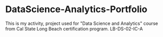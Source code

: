 # DataScience-Analytics-Portfolio
This is my activity, project used for "Data Science and Analytics" course from Cal State Long Beach certification program. LB-DS-02-IC-A 
